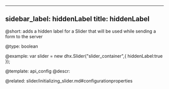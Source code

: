 
---
sidebar_label: hiddenLabel
title: hiddenLabel
---          

@short: 
adds a hidden label for a Slider that will be used while sending a form to the server




@type: boolean

@example: 
var slider = new dhx.Slider("slider_container",{
    hiddenLabel:true
});


@template:	api_config
@descr: 


@related: slider/initializing_slider.md#configurationproperties
